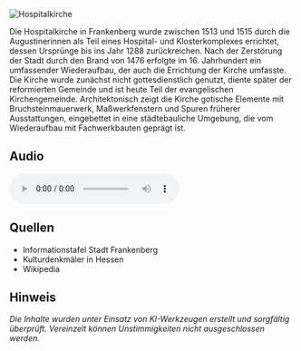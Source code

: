 ![Hospitalkirche](./images/frankenberg/p9.jpg)

Die Hospitalkirche in Frankenberg wurde zwischen 1513 und 1515 durch die Augustinerinnen als Teil eines Hospital- und Klosterkomplexes errichtet, dessen Ursprünge bis ins Jahr 1288 zurückreichen. Nach der Zerstörung der Stadt durch den Brand von 1476 erfolgte im 16. Jahrhundert ein umfassender Wiederaufbau, der auch die Errichtung der Kirche umfasste. Die Kirche wurde zunächst nicht gottesdienstlich genutzt, diente später der reformierten Gemeinde und ist heute Teil der evangelischen Kirchengemeinde. Architektonisch zeigt die Kirche gotische Elemente mit Bruchsteinmauerwerk, Maßwerkfenstern und Spuren früherer Ausstattungen, eingebettet in eine städtebauliche Umgebung, die vom Wiederaufbau mit Fachwerkbauten geprägt ist.

## Audio

<audio controls class="full-width-audio">
  <source src="locales/frankenberg/de/p9.mp3" type="audio/mpeg">
  Dein Browser unterstützt kein Audioelement.
</audio>

## Quellen

- Informationstafel Stadt Frankenberg
- Kulturdenkmäler in Hessen
- Wikipedia

## Hinweis

_Die Inhalte wurden unter Einsatz von KI-Werkzeugen erstellt und sorgfältig überprüft. Vereinzelt können Unstimmigkeiten nicht ausgeschlossen werden._